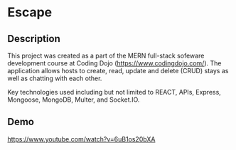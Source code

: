# Escape

## Description
This project was created as a part of the MERN full-stack sofeware development course at Coding Dojo (https://www.codingdojo.com/). The application allows hosts to create, read, update and delete (CRUD) stays as well as chatting with each other.

Key technologies used including but not limited to REACT, APIs, Express, Mongoose, MongoDB, Multer, and Socket.IO. 

## Demo
https://www.youtube.com/watch?v=6uB1os20bXA

